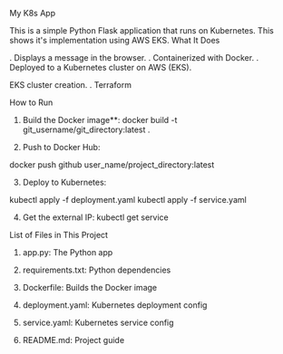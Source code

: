 My K8s App

This is a simple Python Flask application that runs on Kubernetes.
This shows it's implementation using AWS EKS.
What It Does

. Displays a message in the browser.
. Containerized with Docker.
. Deployed to a Kubernetes cluster on AWS (EKS).

EKS cluster creation.
. Terraform

How to Run

1. Build the Docker image**:
   docker build -t git_username/git_directory:latest .

2. Push to Docker Hub:

docker push github user_name/project_directory:latest


3. Deploy to Kubernetes:

kubectl apply -f deployment.yaml
kubectl apply -f service.yaml

4. Get the external IP:
   kubectl get service


List of Files in This Project

1. app.py: The Python app

2. requirements.txt: Python dependencies

3. Dockerfile: Builds the Docker image

4. deployment.yaml: Kubernetes deployment config

5. service.yaml: Kubernetes service config

6. README.md: Project guide
